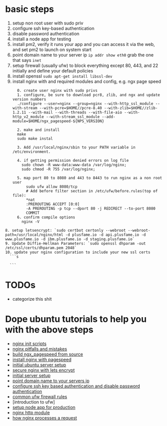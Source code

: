 # basic steps
  1. setup non root user with sudo priv
  2. configure ssh key-based authentication
  3. disable password authentication
  4. install a node app for testing
  5. install pm2, verify it runs your app and you can access it via the web, and set pm2 to launch on system start
  4. point domain name to your server ip `ip addr show eth0` grab the one that says `inet`
  5. setup firewall (usually ufw) to block everything except 80, 443, and 22 initially and define your default policies
  6. install openssl `sudo apt-get install libssl-dev`
  7. install nginx with and required modules and config, e.g. ngx page speed
      ```
        0. create user nginx with sudo privs
        1. configure, be sure to download pcr8, zlib, and ngx and update version numbers
        ./configure --user=nginx --group=nginx --with-http_ssl_module --with-stream --with-pcre=$HOME//pcre-8.40 --with-zlib=$HOME//zlib-1.2.11 --with-mail --with-threads --with-file-aio --with-http_v2_module --with-stream_ssl_module --add-module=$HOME/ngx_pagespeed-${NPS_VERSION}

        2. make and install
        make
        sudo make instal

        3. Add /usr/local/nginx/sbin to your PATH variable in /etc/environment.

        4. if getting permission denied errors on log file
          sudo chown -R www-data:www-data /var/log/nginx;
          sudo chmod -R 755 /var/log/nginx;

        5. map port 80 to 8080 and 443 to 8443 to run nginx as a non root user
            sudo ufw allow 8080/tcp
            # Add before filter section in /etc/ufw/before.rules(top of file):
            *nat
            :PREROUTING ACCEPT [0:0]
            -A PREROUTING -p tcp --dport 80 -j REDIRECT --to-port 8080
            COMMIT
        6. confirm compile options
          nginx -V
      ```
    8. setup letsencrypt: `sudo certbot certonly --webroot --webroot-path=/usr/local/nginx/html -d plusfame.io -d api.plusfame.io -d www.plusfame.io -d ibm.plusfame.io -d staging.plusfame.io`
    9. Update Diffie-Hellman Parameters: `sudo openssl dhparam -out /etc/ssl/certs/dhparam.pem 2048`
    10. update your nginx configuration to include your new ssl certs
      ```s

      ```



# TODOs
  - categorize this shit

# Dope ubuntu tutorials to help you with the above steps
- [nginx init scripts](https://www.nginx.com/resources/wiki/start/topics/examples/initscripts/)
- [nginx pitfalls and mistakes](https://www.nginx.com/resources/wiki/start/topics/tutorials/config_pitfalls/)
- [build ngx_pagespeed from source](https://modpagespeed.com/doc/build_ngx_pagespeed_from_source)
- [install nginx with pagespeed](https://modpagespeed.com/doc/build_ngx_pagespeed_from_source)
- [initial ubuntu server setup](https://www.digitalocean.com/community/tutorials/initial-server-setup-with-ubuntu-16-04)
- [secure nginx with lets encrypt](https://www.digitalocean.com/community/tutorials/how-to-secure-nginx-with-let-s-encrypt-on-ubuntu-16-04)
- [initial server setup](https://www.digitalocean.com/community/tutorials/initial-server-setup-with-ubuntu-16-04)
- [point domain name to your servers ip](https://www.digitalocean.com/community/tutorials/how-to-set-up-a-host-name-with-digitalocean)
- [configure ssh key based authentication and disable password authentication](https://www.digitalocean.com/community/tutorials/how-to-configure-ssh-key-based-authentication-on-a-linux-server)
- [common ufw firewall rules](https://www.digitalocean.com/community/tutorials/ufw-essentials-common-firewall-rules-and-commands)
- [introduction to ufw]
- [setup node app for production](https://www.godaddy.com/help/set-up-nodejs-application-for-production-ubuntu-17352)
- [nginx http module](http://nginx.org/en/docs/http/ngx_http_core_module.html)
- [how nginx processes a request](http://nginx.org/en/docs/http/request_processing.html)
